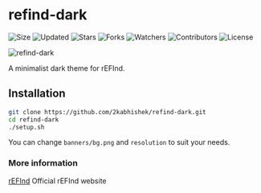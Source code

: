 # refind-dark

![Size](https://img.shields.io/github/repo-size/2kabhishek/refind-dark?style=plastic&color=0f0&label=Size)
![Updated](https://img.shields.io/github/last-commit/2kabhishek/refind-dark?style=plastic&color=f00&label=Updated)
![Stars](https://img.shields.io/github/stars/2kabhishek/refind-dark?style=plastic&color=ffc801&label=Stars)
![Forks](https://img.shields.io/github/forks/2kabhishek/refind-dark?style=plastic&color=003cff&label=Forks)
![Watchers](https://img.shields.io/github/watchers/2kabhishek/refind-dark?style=plastic&color=ff5500&label=Watchers)
![Contributors](https://img.shields.io/github/contributors/2kabhishek/refind-dark?style=plastic&color=f0f&label=Contributors)
![License](https://img.shields.io/github/license/2kabhishek/refind-dark?style=plastic&color=555&label=License)

![refind-dark](https://i.imgur.com/J94Di2K.png)

A minimalist dark theme for rEFInd.

## Installation

```bash
git clone https://github.com/2kabhishek/refind-dark.git
cd refind-dark
./setup.sh
```

You can change `banners/bg.png` and `resolution` to suit your needs.

### More information

[rEFInd](http://www.rodsbooks.com/refind/) Official rEFInd website
